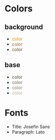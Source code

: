 # Colors

## background
-  <bold style="color:hsl(45, 100%, 39%);">color</bold>
-  <bold style="color:hsl(36, 50%, 36%);">color</bold>
-  <bold style="color:hsl(40, 46%, 24%);">color</bold>


## base
-  <bold style="color:hsl(39, 17%, 26%);">color</bold>
-  <bold style="color:hsl(39, 17%, 36%);">color</bold>
-  <bold style="color:hsl(39, 17%, 46%);">color</bold>
-  <bold style="color:hsl(39, 17%, 66%);">color</bold>

# Fonts

 - Title: Josefin Sans
 - Paragraph: Lato